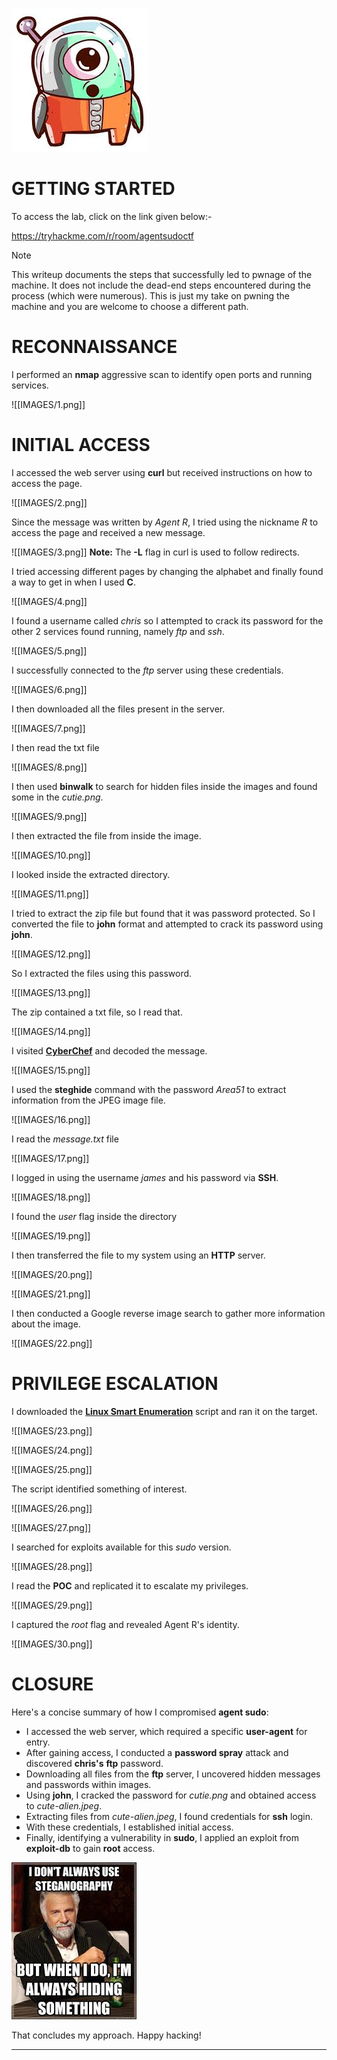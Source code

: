 ![](IMAGES/0.png)
# GETTING STARTED

To access the lab, click on the link given below:-

https://tryhackme.com/r/room/agentsudoctf

> [!NOTE] 
> This writeup documents the steps that successfully led to pwnage of the machine. It does not include the dead-end steps encountered during the process (which were numerous). This is just my take on pwning the machine and you are welcome to choose a different path.

# RECONNAISSANCE

I performed an **nmap** aggressive scan to identify open ports and running services.

![[IMAGES/1.png]]

# INITIAL ACCESS

I accessed the web server using **curl** but received instructions on how to access the page.

![[IMAGES/2.png]]

Since the message was written by *Agent R*, I tried using the nickname *R* to access the page and received a new message.

![[IMAGES/3.png]]
**Note:** The **-L** flag in curl is used to follow redirects.

I tried accessing different pages by changing the alphabet and finally found a way to get in when I used **C**.

![[IMAGES/4.png]]

I found a username called *chris* so I attempted to crack its password for the other 2 services found running, namely *ftp* and *ssh*.

![[IMAGES/5.png]]

I successfully connected to the *ftp* server using these credentials.

![[IMAGES/6.png]]

I then downloaded all the files present in the server.

![[IMAGES/7.png]]

I then read the txt file

![[IMAGES/8.png]]

I then used **binwalk** to search for hidden files inside the images and found some in the *cutie.png*.

![[IMAGES/9.png]]

I then extracted the file from inside the image.

![[IMAGES/10.png]]

I looked inside the extracted directory.

![[IMAGES/11.png]]

I tried to extract the zip file but found that it was password protected. So I converted the file to **john** format and attempted to crack its password using **john**.

![[IMAGES/12.png]]

So I extracted the files using this password.

![[IMAGES/13.png]]

The zip contained a txt file, so I read that.

![[IMAGES/14.png]]

I visited [**CyberChef**](https://gchq.github.io/CyberChef/) and decoded the message.

![[IMAGES/15.png]]

I used the **steghide** command with the password *Area51* to extract information from the JPEG image file.

![[IMAGES/16.png]]

I read the *message.txt* file

![[IMAGES/17.png]]

I logged in using the username *james* and his password via **SSH**.

![[IMAGES/18.png]]

I found the *user* flag inside the directory

![[IMAGES/19.png]]

I then transferred the file to my system using an **HTTP** server.

![[IMAGES/20.png]]

![[IMAGES/21.png]]

I then conducted a Google reverse image search to gather more information about the image.

![[IMAGES/22.png]]

# PRIVILEGE ESCALATION

I downloaded the [**Linux Smart Enumeration**](https://github.com/diego-treitos/linux-smart-enumeration) script and ran it on the target.

![[IMAGES/23.png]]

![[IMAGES/24.png]]

![[IMAGES/25.png]]

The script identified something of interest.

![[IMAGES/26.png]]

![[IMAGES/27.png]]

I searched for exploits available for this *sudo* version.

![[IMAGES/28.png]]

I read the **POC** and replicated it to escalate my privileges.

![[IMAGES/29.png]]

I captured the *root* flag and revealed Agent R's identity.

![[IMAGES/30.png]]

# CLOSURE

Here's a concise summary of how I compromised **agent sudo**:
- I accessed the web server, which required a specific **user-agent** for entry.
- After gaining access, I conducted a **password spray** attack and discovered **chris's** **ftp** password.
- Downloading all files from the **ftp** server, I uncovered hidden messages and passwords within images.
- Using **john**, I cracked the password for *cutie.png* and obtained access to *cute-alien.jpeg*.
- Extracting files from *cute-alien.jpeg*, I found credentials for **ssh** login.
- With these credentials, I established initial access.
- Finally, identifying a vulnerability in **sudo**, I applied an exploit from **exploit-db** to gain **root** access.

![](IMAGES/x.png)

That concludes my approach. Happy hacking!

---